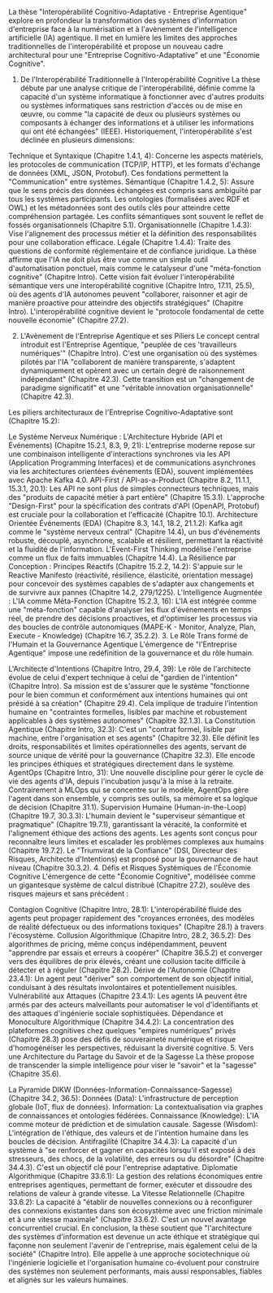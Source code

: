 La thèse "Interopérabilité Cognitivo-Adaptative - Entreprise Agentique" explore en profondeur la transformation des systèmes d'information d'entreprise face à la numérisation et à l'avènement de l'intelligence artificielle (IA) agentique. Il met en lumière les limites des approches traditionnelles de l'interopérabilité et propose un nouveau cadre architectural pour une "Entreprise Cognitivo-Adaptative" et une "Économie Cognitive".

1. De l'Interopérabilité Traditionnelle à l'Interopérabilité Cognitive
La thèse débute par une analyse critique de l'interopérabilité, définie comme la capacité d'un système informatique à fonctionner avec d'autres produits ou systèmes informatiques sans restriction d'accès ou de mise en œuvre, ou comme "la capacité de deux ou plusieurs systèmes ou composants à échanger des informations et à utiliser les informations qui ont été échangées" (IEEE). Historiquement, l'interopérabilité s'est déclinée en plusieurs dimensions:

Technique et Syntaxique (Chapitre 1.4.1, 4): Concerne les aspects matériels, les protocoles de communication (TCP/IP, HTTP), et les formats d'échange de données (XML, JSON, Protobuf). Ces fondations permettent la "Communication" entre systèmes.
Sémantique (Chapitre 1.4.2, 5): Assure que le sens précis des données échangées est compris sans ambiguïté par tous les systèmes participants. Les ontologies (formalisées avec RDF et OWL) et les métadonnées sont des outils clés pour atteindre cette compréhension partagée. Les conflits sémantiques sont souvent le reflet de fossés organisationnels (Chapitre 5.1).
Organisationnelle (Chapitre 1.4.3): Vise l'alignement des processus métier et la définition des responsabilités pour une collaboration efficace.
Légale (Chapitre 1.4.4): Traite des questions de conformité réglementaire et de confiance juridique.
La thèse affirme que l'IA ne doit plus être vue comme un simple outil d'automatisation ponctuel, mais comme le catalyseur d'une "méta-fonction cognitive" (Chapitre Intro). Cette vision fait évoluer l'interopérabilité sémantique vers une interopérabilité cognitive (Chapitre Intro, 17.11, 25.5), où des agents d'IA autonomes peuvent "collaborer, raisonner et agir de manière proactive pour atteindre des objectifs stratégiques" (Chapitre Intro). L'interopérabilité cognitive devient le "protocole fondamental de cette nouvelle économie" (Chapitre 27.2).

2. L'Avènement de l'Entreprise Agentique et ses Piliers
Le concept central introduit est l'Entreprise Agentique, "peuplée de ces 'travailleurs numériques'" (Chapitre Intro). C'est une organisation où des systèmes pilotés par l'IA "collaborent de manière transparente, s'adaptent dynamiquement et opèrent avec un certain degré de raisonnement indépendant" (Chapitre 42.3). Cette transition est un "changement de paradigme significatif" et une "véritable innovation organisationnelle" (Chapitre 42.3).

Les piliers architecturaux de l'Entreprise Cognitivo-Adaptative sont (Chapitre 15.2):

Le Système Nerveux Numérique : L'Architecture Hybride (API et Événements) (Chapitre 15.2.1, 8.3, 9, 21): L'entreprise moderne repose sur une combinaison intelligente d'interactions synchrones via les API (Application Programming Interfaces) et de communications asynchrones via les architectures orientées événements (EDA), souvent implémentées avec Apache Kafka 4.0.
API-First / API-as-a-Product (Chapitre 8.2, 11.1.1, 15.3.1, 20.1): Les API ne sont plus de simples connecteurs techniques, mais des "produits de capacité métier à part entière" (Chapitre 15.3.1). L'approche "Design-First" pour la spécification des contrats d'API (OpenAPI, Protobuf) est cruciale pour la collaboration et l'efficacité (Chapitre 10.1).
Architecture Orientée Événements (EDA) (Chapitre 8.3, 14.1, 18.2, 21.1.2): Kafka agit comme le "système nerveux central" (Chapitre 14.4), un bus d'événements robuste, découplé, asynchrone, scalable et résilient, permettant la réactivité et la fluidité de l'information. L'Event-First Thinking modélise l'entreprise comme un flux de faits immuables (Chapitre 14.4).
La Résilience par Conception : Principes Réactifs (Chapitre 15.2.2, 14.2): S'appuie sur le Reactive Manifesto (réactivité, résilience, élasticité, orientation message) pour concevoir des systèmes capables de s'adapter aux changements et de survivre aux pannes (Chapitre 14.2, 279/1225).
L'Intelligence Augmentée : L'IA comme Méta-Fonction (Chapitre 15.2.3, 16): L'IA est intégrée comme une "méta-fonction" capable d'analyser les flux d'événements en temps réel, de prendre des décisions proactives, et d'optimiser les processus via des boucles de contrôle autonomiques (MAPE-K - Monitor, Analyze, Plan, Execute - Knowledge) (Chapitre 16.7, 35.2.2).
3. Le Rôle Trans formé de l'Humain et la Gouvernance Agentique
L'émergence de "l'Entreprise Agentique" impose une redéfinition de la gouvernance et du rôle humain.

L'Architecte d'Intentions (Chapitre Intro, 29.4, 39): Le rôle de l'architecte évolue de celui d'expert technique à celui de "gardien de l'intention" (Chapitre Intro). Sa mission est de s'assurer que le système "fonctionne pour le bien commun et conformément aux intentions humaines qui ont présidé à sa création" (Chapitre 29.4). Cela implique de traduire l'intention humaine en "contraintes formelles, lisibles par machine et robustement applicables à des systèmes autonomes" (Chapitre 32.1.3).
La Constitution Agentique (Chapitre Intro, 32.3): C'est un "contrat formel, lisible par machine, entre l'organisation et ses agents" (Chapitre 32.3). Elle définit les droits, responsabilités et limites opérationnelles des agents, servant de source unique de vérité pour la gouvernance (Chapitre 32.3). Elle encode les principes éthiques et stratégiques directement dans le système.
AgentOps (Chapitre Intro, 31): Une nouvelle discipline pour gérer le cycle de vie des agents d'IA, depuis l'incubation jusqu'à la mise à la retraite. Contrairement à MLOps qui se concentre sur le modèle, AgentOps gère l'agent dans son ensemble, y compris ses outils, sa mémoire et sa logique de décision (Chapitre 31.1).
Supervision Humaine (Human-in-the-Loop) (Chapitre 19.7, 30.3.3): L'humain devient le "superviseur sémantique et pragmatique" (Chapitre 19.7.1), garantissant la véracité, la conformité et l'alignement éthique des actions des agents. Les agents sont conçus pour reconnaître leurs limites et escalader les problèmes complexes aux humains (Chapitre 19.7.2). Le "Triumvirat de la Confiance" (DSI, Directeur des Risques, Architecte d'Intentions) est proposé pour la gouvernance de haut niveau (Chapitre 30.3.2).
4. Défis et Risques Systémiques de l'Économie Cognitive
L'émergence de cette "Économie Cognitive", modélisée comme un gigantesque système de calcul distribué (Chapitre 27.2), soulève des risques majeurs et sans précédent :

Contagion Cognitive (Chapitre Intro, 28.1): L'interopérabilité fluide des agents peut propager rapidement des "croyances erronées, des modèles de réalité défectueux ou des informations toxiques" (Chapitre 28.1) à travers l'écosystème.
Collusion Algorithmique (Chapitre Intro, 28.2, 36.5.2): Des algorithmes de pricing, même conçus indépendamment, peuvent "apprendre par essais et erreurs à coopérer" (Chapitre 36.5.2) et converger vers des équilibres de prix élevés, créant une collusion tacite difficile à détecter et à réguler (Chapitre 28.2).
Dérive de l'Autonomie (Chapitre 23.4.1): Un agent peut "dériver" son comportement de son objectif initial, conduisant à des résultats involontaires et potentiellement nuisibles.
Vulnérabilité aux Attaques (Chapitre 23.4.1): Les agents IA peuvent être armés par des acteurs malveillants pour automatiser le vol d'identifiants et des attaques d'ingénierie sociale sophistiquées.
Dépendance et Monoculture Algorithmique (Chapitre 34.4.2): La concentration des plateformes cognitives chez quelques "empires numériques" privés (Chapitre 28.3) pose des défis de souveraineté numérique et risque d'homogénéiser les perspectives, réduisant la diversité cognitive.
5. Vers une Architecture du Partage du Savoir et de la Sagesse
La thèse propose de transcender la simple intelligence pour viser le "savoir" et la "sagesse" (Chapitre 35.6).

La Pyramide DIKW (Données-Information-Connaissance-Sagesse) (Chapitre 34.2, 36.5):
Données (Data): L'infrastructure de perception globale (IoT, flux de données).
Information: La contextualisation via graphes de connaissances et ontologies fédérées.
Connaissance (Knowledge): L'IA comme moteur de prédiction et de simulation causale.
Sagesse (Wisdom): L'intégration de l'éthique, des valeurs et de l'intention humaine dans les boucles de décision.
Antifragilité (Chapitre 34.4.3): La capacité d'un système à "se renforcer et gagner en capacités lorsqu'il est exposé à des stresseurs, des chocs, de la volatilité, des erreurs ou du désordre" (Chapitre 34.4.3). C'est un objectif clé pour l'entreprise adaptative.
Diplomatie Algorithmique (Chapitre 33.6.1): La gestion des relations économiques entre entreprises agentiques, permettant de former, exécuter et dissoudre des relations de valeur à grande vitesse.
La Vitesse Relationnelle (Chapitre 33.6.2): La capacité à "établir de nouvelles connexions ou à reconfigurer des connexions existantes dans son écosystème avec une friction minimale et à une vitesse maximale" (Chapitre 33.6.2). C'est un nouvel avantage concurrentiel crucial.
En conclusion, la thèse soutient que "l'architecture des systèmes d'information est devenue un acte éthique et stratégique qui façonne non seulement l'avenir de l'entreprise, mais également celui de la société" (Chapitre Intro). Elle appelle à une approche sociotechnique où l'ingénierie logicielle et l'organisation humaine co-évoluent pour construire des systèmes non seulement performants, mais aussi responsables, fiables et alignés sur les valeurs humaines.